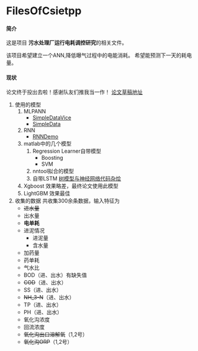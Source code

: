 #  FilesOfCsietpp

#### 简介
这是项目 **污水处理厂运行电耗调控研究**的相关文件。


该项目希望建立一个ANN,降低曝气过程中的电能消耗。
希望能预测下一天的耗电量。
#### 现状
论文终于投出去啦！感谢队友们推我当一作！
[论文草稿地址](https://gitee.com/nonaddress/FilesOfCsietpp/blob/master/%E6%B0%B4%E6%99%BA%E8%83%BD%E7%A0%94%E8%AE%A8%E4%BC%9A%E8%8D%89%E7%A8%BF.pdf)

1. 使用的模型
    1. MLPANN
        - [SimpleDataVice](https://gitee.com/nonaddress/FilesOfCsietpp/blob/master/SimpleDataVice.py)
        - [SimpleData](https://gitee.com/nonaddress/FilesOfCsietpp/blob/master/SimpleData.py)
    2. RNN
        - [RNNDemo](https://gitee.com/nonaddress/FilesOfCsietpp/blob/master/RNNForSimpleData.py)
    3. matlab中的几个模型
        1. Regression Learner自带模型 
            - Boosting
            - SVM
        2. nntool拟合的模型
        3. 自带LSTM
   [树模型与神经网络代码杂烩](https://gitee.com/nonaddress/FilesOfCsietpp/blob/master/NoteBook.py)
    4. Xgboost
        效果略差，最终论文使用此模型
    5. LightGBM
        效果最佳
2. 收集的数据
共收集300余条数据，输入特征为
    - ~~进水量~~
    - 出水量
    - **电单耗**
    - 进泥情况
      - 进泥量
      - 含水量
    - 加药量
    - 药单耗
    - 气水比
    - BOD（进、出水）有缺失值
    - ~~COD~~（进、出水）
    - SS（进、出水）
    - ~~NH_3-N~~（进、出水）
    - TP（进、出水）
    - PH（进、出水）
    - 氧化沟浓度
    - 回流浓度
    - ~~氧化沟出口溶解氧~~（1,2号）
    - ~~氧化沟ORP~~（1,2号）

